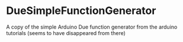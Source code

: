 # DueSimpleFunctionGenerator
A copy of the simple Arduino Due function generator from the arduino tutorials (seems to have disappeared from there)

